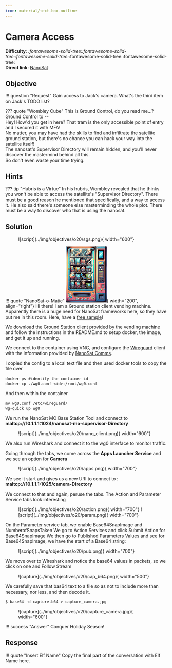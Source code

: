 ```yaml
---
icon: material/text-box-outline
---
```


# Camera Access

**Difficulty**: <i class=twemoji_red>:fontawesome-solid-tree::fontawesome-solid-tree::fontawesome-solid-tree:</i>:fontawesome-solid-tree::fontawesome-solid-tree:<br/>
**Direct link**: [NanoSat](https://nanosat.one?&challenge=satmissile&id=48ac723e-c8d7-41be-9170-f7698d9b91da&area=si-zenithsgs&tokens=satmissile)

## Objective

!!! question "Request"
    Gain access to Jack's camera. What's the third item on Jack's TODO list?

??? quote "Wombley Cube"
    This is Ground Control, do you read me...? Ground Control to -- </br>
    Hey! How'd you get in here? That tram is the only accessible point of entry and I secured it with MFA!</br>
    No matter, you may have had the skills to find and infiltrate the satellite ground station, but there's no chance you can hack your way into the satellite itself!</br>
    The nanosat's Supervisor Directory will remain hidden, and you'll never discover the mastermind behind all this.</br>
    So don't even waste your time trying.

## Hints

??? tip "Hubris is a Virtue"
    In his hubris, Wombley revealed that he thinks you won't be able to access the satellite's "Supervisor Directory". There must be a good reason he mentioned that specifically, and a way to access it. He also said there's someone else masterminding the whole plot. There must be a way to discover who that is using the nanosat.


## Solution

<figure markdown>
![script](../img/objectives/o20/sgs.png){ width="600"}
</figure>

!!! quote "NanoSat-o-Matic"
    ![script](../img/objectives/o20/vend.png){ width="200", align="right"}
    Hi there! I am a Ground station client vending machine. Apparently there is a huge need for NanoSat frameworks here, so they have put me in this room. Here, have a [free sample](https://www.holidayhackchallenge.com/2023/client_container.zip)!

We download the Ground Station client provided by the vending machine and follow the instructions in the README.md to setup docker, the image, and get it up and running.

We connect to the container using VNC, and configure the [Wireguard](https://www.wireguard.com/) client with the information provided by [NanoSat Comms](https://nanosat.one?&challenge=satmissile&id=48ac723e-c8d7-41be-9170-f7698d9b91da&area=si-zenithsgs&tokens=satmissile).

I copied the config to a local text file and then used docker tools to copy the file over

```
docker ps #identify the container id
docker cp ./wg0.conf <id>:/root/wg0.conf
```
And then within the container

```
mv wg0.conf /etc/wireguard/
wg-quick up wg0
```
We run the NanoSat MO Base Station Tool and connect to **maltcp://10.1.1.1:1024/nanosat-mo-supervisor-Directory**

<figure markdown>
![script](../img/objectives/o20/nano_client.png){ width="600"}
</figure>

We also run Wireshark and connect it to the wg0 interface to monitor traffic.

Going through the tabs, we come across the **Apps Launcher Service** and we see an option for **Camera**

<figure markdown>
![script](../img/objectives/o20/apps.png){ width="700"}
</figure>

We see it start and gives us a new URI to connect to : **maltcp://10.1.1.1:1025/camera-Directory**

We connect to that and again, peruse the tabs. The Action and Parameter Service tabs look interesting

<figure markdown>
![script](../img/objectives/o20/action.png){ width="700"}
![script](../img/objectives/o20/param.png){ width="700"}
</figure>

On the Parameter service tab, we enable Base64SnapImage and NumberofSnapsTaken
We go to Action Services and click Submit Action for Base64SnapImage
We then go to Published Parameters Values and see for Base64SnapImage, we have the start of a Base64 string:

<figure markdown>
![script](../img/objectives/o20/pub.png){ width="700"}
</figure>

We move over to Wireshark and notice the base64 values in packets, so we click on one and Follow Stream

<figure markdown>
![capture](../img/objectives/o20/cap_b64.png){ width="500"}
</figure>

We carefully save that bas64 text to a file so as not to include more than necessary, nor less, and then decode it.

```
$ base64 -d capture.b64 > capture_camera.jpg
```
<figure markdown>
![capture](../img/objectives/o20/capture_camera.jpg){ width="600"}
</figure>


!!! success "Answer"
    Conquer Holiday Season!

## Response

!!! quote "Insert Elf Name"
    Copy the final part of the conversation with Elf Name here.
